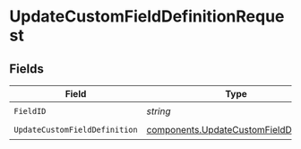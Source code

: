 # UpdateCustomFieldDefinitionRequest


## Fields

| Field                                                                                            | Type                                                                                             | Required                                                                                         | Description                                                                                      |
| ------------------------------------------------------------------------------------------------ | ------------------------------------------------------------------------------------------------ | ------------------------------------------------------------------------------------------------ | ------------------------------------------------------------------------------------------------ |
| `FieldID`                                                                                        | *string*                                                                                         | :heavy_check_mark:                                                                               | N/A                                                                                              |
| `UpdateCustomFieldDefinition`                                                                    | [components.UpdateCustomFieldDefinition](../../models/components/updatecustomfielddefinition.md) | :heavy_check_mark:                                                                               | N/A                                                                                              |